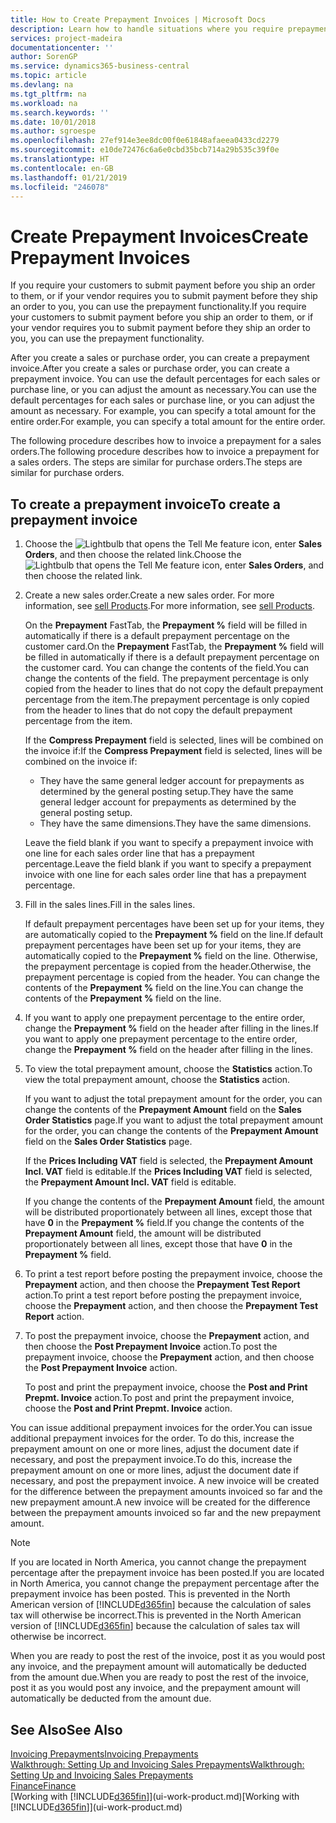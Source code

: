 ```yaml
---
title: How to Create Prepayment Invoices | Microsoft Docs
description: Learn how to handle situations where you require prepayment, or your vendor does.
services: project-madeira
documentationcenter: ''
author: SorenGP
ms.service: dynamics365-business-central
ms.topic: article
ms.devlang: na
ms.tgt_pltfrm: na
ms.workload: na
ms.search.keywords: ''
ms.date: 10/01/2018
ms.author: sgroespe
ms.openlocfilehash: 27ef914e3ee8dc00f0e61848afaeea0433cd2279
ms.sourcegitcommit: e10de72476c6a6e0cbd35bcb714a29b535c39f0e
ms.translationtype: HT
ms.contentlocale: en-GB
ms.lasthandoff: 01/21/2019
ms.locfileid: "246078"
---
```

# <a name="create-prepayment-invoices"></a><span data-ttu-id="5082e-103">Create Prepayment Invoices</span><span class="sxs-lookup"><span data-stu-id="5082e-103">Create Prepayment Invoices</span></span>
<span data-ttu-id="5082e-104">If you require your customers to submit payment before you ship an order to them, or if your vendor requires you to submit payment before they ship an order to you, you can use the prepayment functionality.</span><span class="sxs-lookup"><span data-stu-id="5082e-104">If you require your customers to submit payment before you ship an order to them, or if your vendor requires you to submit payment before they ship an order to you, you can use the prepayment functionality.</span></span>  

<span data-ttu-id="5082e-105">After you create a sales or purchase order, you can create a prepayment invoice.</span><span class="sxs-lookup"><span data-stu-id="5082e-105">After you create a sales or purchase order, you can create a prepayment invoice.</span></span> <span data-ttu-id="5082e-106">You can use the default percentages for each sales or purchase line, or you can adjust the amount as necessary.</span><span class="sxs-lookup"><span data-stu-id="5082e-106">You can use the default percentages for each sales or purchase line, or you can adjust the amount as necessary.</span></span> <span data-ttu-id="5082e-107">For example, you can specify a total amount for the entire order.</span><span class="sxs-lookup"><span data-stu-id="5082e-107">For example, you can specify a total amount for the entire order.</span></span>  

<span data-ttu-id="5082e-108">The following procedure describes how to invoice a prepayment for a sales orders.</span><span class="sxs-lookup"><span data-stu-id="5082e-108">The following procedure describes how to invoice a prepayment for a sales orders.</span></span> <span data-ttu-id="5082e-109">The steps are similar for purchase orders.</span><span class="sxs-lookup"><span data-stu-id="5082e-109">The steps are similar for purchase orders.</span></span>  

## <a name="to-create-a-prepayment-invoice"></a><span data-ttu-id="5082e-110">To create a prepayment invoice</span><span class="sxs-lookup"><span data-stu-id="5082e-110">To create a prepayment invoice</span></span>  
1. <span data-ttu-id="5082e-111">Choose the ![Lightbulb that opens the Tell Me feature](media/ui-search/search_small.png "Tell me what you want to do") icon, enter **Sales Orders**, and then choose the related link.</span><span class="sxs-lookup"><span data-stu-id="5082e-111">Choose the ![Lightbulb that opens the Tell Me feature](media/ui-search/search_small.png "Tell me what you want to do") icon, enter **Sales Orders**, and then choose the related link.</span></span>  
2. <span data-ttu-id="5082e-112">Create a new sales order.</span><span class="sxs-lookup"><span data-stu-id="5082e-112">Create a new sales order.</span></span> <span data-ttu-id="5082e-113">For more information, see [sell Products](sales-how-sell-products.md).</span><span class="sxs-lookup"><span data-stu-id="5082e-113">For more information, see [sell Products](sales-how-sell-products.md).</span></span>  

    <span data-ttu-id="5082e-114">On the **Prepayment** FastTab, the **Prepayment %** field will be filled in automatically if there is a default prepayment percentage on the customer card.</span><span class="sxs-lookup"><span data-stu-id="5082e-114">On the **Prepayment** FastTab, the **Prepayment %** field will be filled in automatically if there is a default prepayment percentage on the customer card.</span></span> <span data-ttu-id="5082e-115">You can change the contents of the field.</span><span class="sxs-lookup"><span data-stu-id="5082e-115">You can change the contents of the field.</span></span> <span data-ttu-id="5082e-116">The prepayment percentage is only copied from the header to lines that do not copy the default prepayment percentage from the item.</span><span class="sxs-lookup"><span data-stu-id="5082e-116">The prepayment percentage is only copied from the header to lines that do not copy the default prepayment percentage from the item.</span></span>  

    <span data-ttu-id="5082e-117">If the **Compress Prepayment** field is selected, lines will be combined on the invoice if:</span><span class="sxs-lookup"><span data-stu-id="5082e-117">If the **Compress Prepayment** field is selected, lines will be combined on the invoice if:</span></span>  
    - <span data-ttu-id="5082e-118">They have the same general ledger account for prepayments as determined by the general posting setup.</span><span class="sxs-lookup"><span data-stu-id="5082e-118">They have the same general ledger account for prepayments as determined by the general posting setup.</span></span>  
    - <span data-ttu-id="5082e-119">They have the same dimensions.</span><span class="sxs-lookup"><span data-stu-id="5082e-119">They have the same dimensions.</span></span>  

    <span data-ttu-id="5082e-120">Leave the field blank if you want to specify a prepayment invoice with one line for each sales order line that has a prepayment percentage.</span><span class="sxs-lookup"><span data-stu-id="5082e-120">Leave the field blank if you want to specify a prepayment invoice with one line for each sales order line that has a prepayment percentage.</span></span>  

3. <span data-ttu-id="5082e-121">Fill in the sales lines.</span><span class="sxs-lookup"><span data-stu-id="5082e-121">Fill in the sales lines.</span></span>  

    <span data-ttu-id="5082e-122">If default prepayment percentages have been set up for your items, they are automatically copied to the **Prepayment %** field on the line.</span><span class="sxs-lookup"><span data-stu-id="5082e-122">If default prepayment percentages have been set up for your items, they are automatically copied to the **Prepayment %** field on the line.</span></span> <span data-ttu-id="5082e-123">Otherwise, the prepayment percentage is copied from the header.</span><span class="sxs-lookup"><span data-stu-id="5082e-123">Otherwise, the prepayment percentage is copied from the header.</span></span> <span data-ttu-id="5082e-124">You can change the contents of the **Prepayment %** field on the line.</span><span class="sxs-lookup"><span data-stu-id="5082e-124">You can change the contents of the **Prepayment %** field on the line.</span></span>  
4. <span data-ttu-id="5082e-125">If you want to apply one prepayment percentage to the entire order, change the **Prepayment %** field on the header after filling in the lines.</span><span class="sxs-lookup"><span data-stu-id="5082e-125">If you want to apply one prepayment percentage to the entire order, change the **Prepayment %** field on the header after filling in the lines.</span></span>  
5. <span data-ttu-id="5082e-126">To view the total prepayment amount, choose the **Statistics** action.</span><span class="sxs-lookup"><span data-stu-id="5082e-126">To view the total prepayment amount, choose the **Statistics** action.</span></span>

    <span data-ttu-id="5082e-127">If you want to adjust the total prepayment amount for the order, you can change the contents of the **Prepayment Amount** field on the **Sales Order Statistics** page.</span><span class="sxs-lookup"><span data-stu-id="5082e-127">If you want to adjust the total prepayment amount for the order, you can change the contents of the **Prepayment Amount** field on the **Sales Order Statistics** page.</span></span>  

    <span data-ttu-id="5082e-128">If the **Prices Including VAT** field is selected, the **Prepayment Amount Incl. VAT** field is editable.</span><span class="sxs-lookup"><span data-stu-id="5082e-128">If the **Prices Including VAT** field is selected, the **Prepayment Amount Incl. VAT** field is editable.</span></span>  

    <span data-ttu-id="5082e-129">If you change the contents of the **Prepayment Amount** field, the amount will be distributed proportionately between all lines, except those that have **0** in the **Prepayment %** field.</span><span class="sxs-lookup"><span data-stu-id="5082e-129">If you change the contents of the **Prepayment Amount** field, the amount will be distributed proportionately between all lines, except those that have **0** in the **Prepayment %** field.</span></span>  
6. <span data-ttu-id="5082e-130">To print a test report before posting the prepayment invoice, choose the **Prepayment** action, and then choose the **Prepayment Test Report** action.</span><span class="sxs-lookup"><span data-stu-id="5082e-130">To print a test report before posting the prepayment invoice, choose the **Prepayment** action, and then choose the **Prepayment Test Report** action.</span></span>  
7. <span data-ttu-id="5082e-131">To post the prepayment invoice, choose the **Prepayment** action, and then choose the **Post Prepayment Invoice** action.</span><span class="sxs-lookup"><span data-stu-id="5082e-131">To post the prepayment invoice, choose the **Prepayment** action, and then choose the **Post Prepayment Invoice** action.</span></span>  

    <span data-ttu-id="5082e-132">To post and print the prepayment invoice, choose the **Post and Print Prepmt. Invoice** action.</span><span class="sxs-lookup"><span data-stu-id="5082e-132">To post and print the prepayment invoice, choose the **Post and Print Prepmt. Invoice** action.</span></span>  

<span data-ttu-id="5082e-133">You can issue additional prepayment invoices for the order.</span><span class="sxs-lookup"><span data-stu-id="5082e-133">You can issue additional prepayment invoices for the order.</span></span> <span data-ttu-id="5082e-134">To do this, increase the prepayment amount on one or more lines, adjust the document date if necessary, and post the prepayment invoice.</span><span class="sxs-lookup"><span data-stu-id="5082e-134">To do this, increase the prepayment amount on one or more lines, adjust the document date if necessary, and post the prepayment invoice.</span></span> <span data-ttu-id="5082e-135">A new invoice will be created for the difference between the prepayment amounts invoiced so far and the new prepayment amount.</span><span class="sxs-lookup"><span data-stu-id="5082e-135">A new invoice will be created for the difference between the prepayment amounts invoiced so far and the new prepayment amount.</span></span>  

> [!NOTE]  
>  <span data-ttu-id="5082e-136">If you are located in North America, you cannot change the prepayment percentage after the prepayment invoice has been posted.</span><span class="sxs-lookup"><span data-stu-id="5082e-136">If you are located in North America, you cannot change the prepayment percentage after the prepayment invoice has been posted.</span></span> <span data-ttu-id="5082e-137">This is prevented in the North American version of [!INCLUDE[d365fin](includes/d365fin_md.md)] because the calculation of sales tax will otherwise be incorrect.</span><span class="sxs-lookup"><span data-stu-id="5082e-137">This is prevented in the North American version of [!INCLUDE[d365fin](includes/d365fin_md.md)] because the calculation of sales tax will otherwise be incorrect.</span></span>  

 <span data-ttu-id="5082e-138">When you are ready to post the rest of the invoice, post it as you would post any invoice, and the prepayment amount will automatically be deducted from the amount due.</span><span class="sxs-lookup"><span data-stu-id="5082e-138">When you are ready to post the rest of the invoice, post it as you would post any invoice, and the prepayment amount will automatically be deducted from the amount due.</span></span>  

## <a name="see-also"></a><span data-ttu-id="5082e-139">See Also</span><span class="sxs-lookup"><span data-stu-id="5082e-139">See Also</span></span>  
[<span data-ttu-id="5082e-140">Invoicing Prepayments</span><span class="sxs-lookup"><span data-stu-id="5082e-140">Invoicing Prepayments</span></span>](finance-invoice-prepayments.md)  
[<span data-ttu-id="5082e-141">Walkthrough: Setting Up and Invoicing Sales Prepayments</span><span class="sxs-lookup"><span data-stu-id="5082e-141">Walkthrough: Setting Up and Invoicing Sales Prepayments</span></span>](walkthrough-setting-up-and-invoicing-sales-prepayments.md)  
[<span data-ttu-id="5082e-142">Finance</span><span class="sxs-lookup"><span data-stu-id="5082e-142">Finance</span></span>](finance.md)  
<span data-ttu-id="5082e-143">[Working with [!INCLUDE[d365fin](includes/d365fin_md.md)]](ui-work-product.md)</span><span class="sxs-lookup"><span data-stu-id="5082e-143">[Working with [!INCLUDE[d365fin](includes/d365fin_md.md)]](ui-work-product.md)</span></span>
